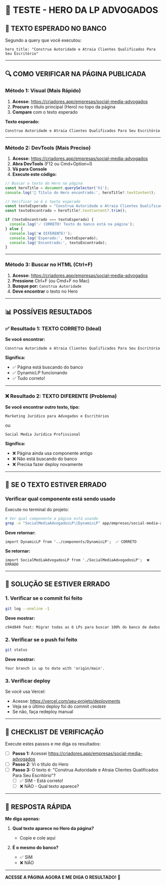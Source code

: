 # 🧪 TESTE - HERO DA LP ADVOGADOS

## 🎯 TEXTO ESPERADO NO BANCO

Segundo a query que você executou:

```
hero_title: "Construa Autoridade e Atraia Clientes Qualificados Para Seu Escritório"
```

---

## 🔍 COMO VERIFICAR NA PÁGINA PUBLICADA

### Método 1: Visual (Mais Rápido)

1. **Acesse:** https://criadores.app/empresas/social-media-advogados
2. **Procure** o título principal (Hero) no topo da página
3. **Compare** com o texto esperado

**Texto esperado:**
```
Construa Autoridade e Atraia Clientes Qualificados Para Seu Escritório
```

---

### Método 2: DevTools (Mais Preciso)

1. **Acesse:** https://criadores.app/empresas/social-media-advogados
2. **Abra DevTools** (F12 ou Cmd+Option+I)
3. **Vá para Console**
4. **Execute este código:**

```javascript
// Buscar o texto do Hero na página
const heroTitle = document.querySelector('h1');
console.log('🎯 Título do Hero encontrado:', heroTitle?.textContent);

// Verificar se é o texto esperado
const textoEsperado = "Construa Autoridade e Atraia Clientes Qualificados Para Seu Escritório";
const textoEncontrado = heroTitle?.textContent?.trim();

if (textoEncontrado === textoEsperado) {
  console.log('✅ CORRETO! Texto do banco está na página');
} else {
  console.log('❌ DIFERENTE!');
  console.log('Esperado:', textoEsperado);
  console.log('Encontrado:', textoEncontrado);
}
```

---

### Método 3: Buscar no HTML (Ctrl+F)

1. **Acesse:** https://criadores.app/empresas/social-media-advogados
2. **Pressione** Ctrl+F (ou Cmd+F no Mac)
3. **Busque por:** `Construa Autoridade`
4. **Deve encontrar** o texto no Hero

---

## 📊 POSSÍVEIS RESULTADOS

### ✅ Resultado 1: TEXTO CORRETO (Ideal)

**Se você encontrar:**
```
Construa Autoridade e Atraia Clientes Qualificados Para Seu Escritório
```

**Significa:**
- ✅ Página está buscando do banco
- ✅ DynamicLP funcionando
- ✅ Tudo correto!

---

### ❌ Resultado 2: TEXTO DIFERENTE (Problema)

**Se você encontrar outro texto, tipo:**
```
Marketing Jurídico para Advogados e Escritórios
```
ou
```
Social Media Jurídica Profissional
```

**Significa:**
- ❌ Página ainda usa componente antigo
- ❌ Não está buscando do banco
- ❌ Precisa fazer deploy novamente

---

## 🔧 SE O TEXTO ESTIVER ERRADO

### Verificar qual componente está sendo usado

Execute no terminal do projeto:

```bash
# Ver qual componente a página está usando
grep -n "SocialMediaAdvogadosLP\|DynamicLP" app/empresas/social-media-advogados/page.tsx
```

**Deve retornar:**
```
import DynamicLP from '../components/DynamicLP';  ✅ CORRETO
```

**Se retornar:**
```
import SocialMediaAdvogadosLP from './SocialMediaAdvogadosLP';  ❌ ERRADO
```

---

## 🚀 SOLUÇÃO SE ESTIVER ERRADO

### 1. Verificar se o commit foi feito

```bash
git log --oneline -1
```

**Deve mostrar:**
```
c94d849 feat: Migrar todas as 6 LPs para buscar 100% do banco de dados
```

### 2. Verificar se o push foi feito

```bash
git status
```

**Deve mostrar:**
```
Your branch is up to date with 'origin/main'.
```

### 3. Verificar deploy

Se você usa Vercel:
- Acesse: https://vercel.com/seu-projeto/deployments
- Veja se o último deploy foi do commit `c94d849`
- Se não, faça redeploy manual

---

## 📝 CHECKLIST DE VERIFICAÇÃO

Execute estes passos e me diga os resultados:

- [ ] **Passo 1:** Acessei https://criadores.app/empresas/social-media-advogados
- [ ] **Passo 2:** Vi o título do Hero
- [ ] **Passo 3:** O texto é: "Construa Autoridade e Atraia Clientes Qualificados Para Seu Escritório"?
  - [ ] ✅ SIM - Está correto!
  - [ ] ❌ NÃO - Qual texto aparece?

---

## 🎯 RESPOSTA RÁPIDA

**Me diga apenas:**

1. **Qual texto aparece no Hero da página?**
   - Copie e cole aqui

2. **É o mesmo do banco?**
   - ✅ SIM
   - ❌ NÃO

---

**ACESSE A PÁGINA AGORA E ME DIGA O RESULTADO!** 🚀

